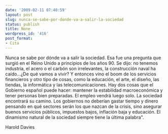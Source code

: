 ```yaml
---
date: '2009-02-11 07:40:59'
layout: post
slug: nunca-se-sabe-por-donde-va-a-salir-la-sociedad
status: publish
title: None
wordpress_id: '416'
post_format:
- Cita
---
```


Nunca se sabe por dónde va a salir la sociedad. Esa fue una pregunta que surgió en el Reino Unido a principios de los años 90. Se dijo: no tenemos industria, el acero o el carbón son irrelevantes, la construcción naval ha caído…¿De qué vamos a vivir? Y entonces vino el boom de los servicios financieros y otro tipo de cosas, como la educación, el arte, el diseño, las tiendas, la informática y las telecomunicaciones. Hay dos cosas que el Gobierno español puede hacer: mantener la estabilidad macroeconómica y tener personas bien preparadas. El empleo vendrá luego solo. La sociedad encontrará su camino. Los gobiernos no deberían gastar tiempo y dinero pensando en qué sectores serán los que nazcan de la crisis, sino asegurar buenos servicios públicos, impuestos bajos, inflación baja y educación. El dinamismo natural de la sociedad siempre tiene la última palabra".

Harold Davies
